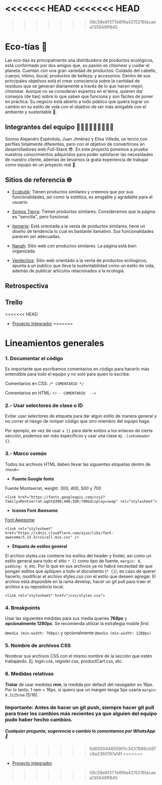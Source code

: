 <<<<<<< HEAD
<<<<<<< HEAD
=======
>>>>>>> 08c58e6f377e8f9a4215216facaea135649ff845
# Eco-tías 🌱
Las eco-tías es principalmente una distribuidora de productos ecológicos, está conformado por dos amigos que, su pasión es chismear y cuidar el planeta. Cuentan con una gran variedad de productos: Cuidado del cabello, cuerpo, íntimo, bucal; productos de belleza; y accesorios.
Dentro de sus principales objetivos está el crear consciencia sobre la cantidad de residuos que se generan diariamente a través de lo que hacen mejor, chismear.
Aunque no se consideran expertos en el tema, quieren dar consejos (de tías) sobre lo que saben que funciona y son fáciles de poner en práctica.
Su negocio está abierto a todo público que quiera lograr un cambio en su estilo de vida con el objetivo de ser más amigable con el ambiente y sustentable 🌳.

## Integrantes del equipo 👨🏼‍💻👨🏼‍💻👩🏼‍💻
Somos Alejandro Espíndola, Juan Jiménez y Elisa Villeda, un tercio con perfiles totalmente diferentes, pero con el objetivo de convertirnos en desarrolladores web Full-Stack 😎. En este proyecto ponemos a prueba nuestros conocimientos adquiridos para poder satisfacer las necesidades de nuestro cliente, además de llevarnos la grata experiencia de trabajar como equipo en un proyecto real 🤠.

## Sitios de referencia 🌐
- [Ecobutik](https://www.ecobutik.com/ "Ecobutik"): Tienen productos similares y creemos que por sus funcionalidades, así como la estética, es amigable y agradable para el usuario.

- [Somos Tierra](https://www.somostierra.com.mx/shop "Somos Tierra"): Tienen productos similares. Consideramos que la página es "sencilla", pero funcional.

- [itemerie](https://itemerie.com/ "itemerie"): Está orientada a la venta de productos similares, tiene un diseño de tendencia lo cual es bastante llamativo. Sus funcionalidades parecen ser adecuadas.

- [Nanah](https://nanah.mx/ "Nanah"): Sitio web con productos similares. La página está bien organizada.

- [Verdecitos](https://verdecitos.mx/ "Verdecitos"): Sitio web orientado a la venta de productos ecólogicos, apunta a un publico que lleva la sustentabilidad como un estilo de vida, además de publicar artículos relacionados a la ecología.

## Retrospectiva

## Trello
<<<<<<< HEAD
- [Proyecto Integrador](https://trello.com/b/s7m1O6XI/proyecto-integrador-e9/ "Proyecto Integrador")
=======
# Lineamientos generales
### 1. Documentar el código
Es importante que escribamos comentarios en código para hacerlo más entendible para todo el equipo y no solo para quien lo escribe.

Comentarios en CSS: `/* COMENTARIO */`

Comentarios en HTML: `<!-- COMENTARIO  -->`

### 2.- Usar selectores de clase o ID
Evitar usar selectores de etiqueta para dar algún estilo de manera general y no correr el riesgo de romper código que otro miembro del equipo haga.

Por ejemplo, en vez de usar `a {}` para darle estilos a los enlaces de cierta sección, podemos ser más específicos y usar una clase ej. `.linksHeader {}`.

### 3.- Marco común

Todos los archivos HTML deben llevar las siguientes etiquetas dentro de `<head>`:

-  **Fuente Google fonts**

Fuente Montserrat, weight: 300, 400, 500 y 700

`<link href="https://fonts.googleapis.com/css2?family=Montserrat:wght@300;400;500;700&display=swap" rel="stylesheet">`

- **Iconos Font Awesome**

[Font Awesome](https://fontawesome.com)

`<link rel="stylesheet" href="https://cdnjs.cloudflare.com/ajax/libs/font-awesome/5.15.3/css/all.min.css" />`

- **Etiqueta de estilos general** 

El archivo styles.css contiene los estilos del header y footer, así como un estilo general para todo el sitio  `* {}` como tipo de fuente, `margin: 0`, `padding: 0`, etc. Por lo que en sus archivos ya no habrá necesidad de que pongan estilos que apliquen a todo el documento (`* {}`), en caso de querer hacerlo, modificar el archivo styles.css con el estilo que deseen agregar.
El archivo  está disponible en la rama develop, hacer un git pull para traer el archivo a su repositorio local.

`<link rel="stylesheet" href="/css/styles.css">`

### 4. Breakpoints
Usar las siguientes medidas para sus media queries **768px** y **opcionalmente 1280px**. Se recomienda utilizar la estrategia _mobile first_.

`@media (min-width: 768px)` y opcionalmente ``@media (min-width: 1280px)``

### 5. Nombre de archivos CSS
Nombrar sus archivos CSS con el mismo nombre de la sección que estén trabajando. Ej. login.css, register.css, productCart.css, etc.

### 6. Medidas relativas

**Tratar** de usar medidas **_rem_**, la medida por default del navegador es 16px. Por lo tanto, 1 rem = 16px, si quiero que un margen tenga 5px usaria `margin: 0.3125rem` (5/16).

### Importante: Antes de hacer un git push, siempre hacer git pull para traer los cambios más recientes ya que alguien del equipo pudo haber hecho cambios.

##### Cualquier pregunta, sugerencia o cambio lo comentamos por WhatsApp 🤠
>>>>>>> 6d650044855901c3437886cb97c9a2360197af4f
=======
- [Proyecto Integrador](https://trello.com/b/s7m1O6XI/proyecto-integrador-e9/ "Proyecto Integrador")
>>>>>>> 08c58e6f377e8f9a4215216facaea135649ff845
